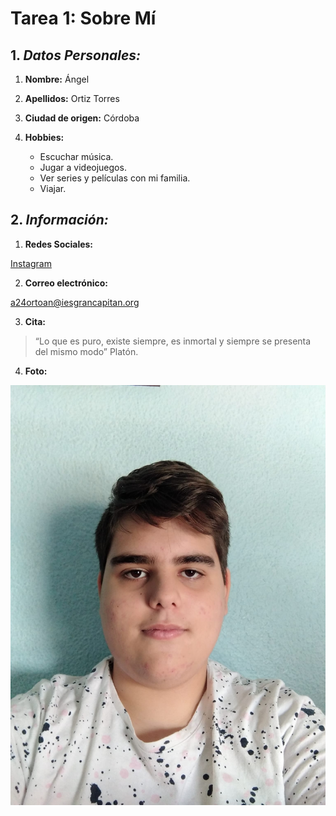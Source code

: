 # **Tarea 1: Sobre Mí**

## 1.  ***Datos Personales:***

1. **Nombre:** Ángel

2. **Apellidos:** Ortiz Torres

3. **Ciudad de origen:** Córdoba

4. **Hobbies:**
   - Escuchar música.
   - Jugar a videojuegos.
   - Ver series y películas con mi familia.
   - Viajar.

## 2. ***Información:***

1. **Redes Sociales:**

[Instagram](https://www.instagram.com/_angel.ort_)

2. **Correo electrónico:**

a24ortoan@iesgrancapitan.org

3. **Cita:**
> “Lo que es puro, existe siempre, es inmortal y siempre se presenta del mismo modo” Platón.

4. **Foto:**

![](fotoAngel.jpg)


